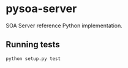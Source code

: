 # pysoa-server
SOA Server reference Python implementation.

## Running tests
```python
python setup.py test
```
